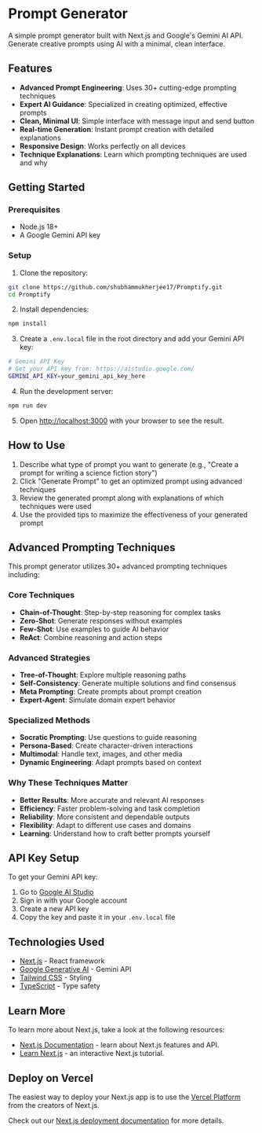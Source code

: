 # Prompt Generator

A simple prompt generator built with Next.js and Google's Gemini AI API. Generate creative prompts using AI with a minimal, clean interface.

## Features

- **Advanced Prompt Engineering**: Uses 30+ cutting-edge prompting techniques
- **Expert AI Guidance**: Specialized in creating optimized, effective prompts
- **Clean, Minimal UI**: Simple interface with message input and send button
- **Real-time Generation**: Instant prompt creation with detailed explanations
- **Responsive Design**: Works perfectly on all devices
- **Technique Explanations**: Learn which prompting techniques are used and why

## Getting Started

### Prerequisites

- Node.js 18+ 
- A Google Gemini API key

### Setup

1. Clone the repository:
```bash
git clone https://github.com/shubhammukherjee17/Promptify.git
cd Promptify
```

2. Install dependencies:
```bash
npm install
```

3. Create a `.env.local` file in the root directory and add your Gemini API key:
```bash
# Gemini API Key
# Get your API key from: https://aistudio.google.com/
GEMINI_API_KEY=your_gemini_api_key_here
```

4. Run the development server:
```bash
npm run dev
```

5. Open [http://localhost:3000](http://localhost:3000) with your browser to see the result.

## How to Use

1. Describe what type of prompt you want to generate (e.g., "Create a prompt for writing a science fiction story")
2. Click "Generate Prompt" to get an optimized prompt using advanced techniques
3. Review the generated prompt along with explanations of which techniques were used
4. Use the provided tips to maximize the effectiveness of your generated prompt

## Advanced Prompting Techniques

This prompt generator utilizes 30+ advanced prompting techniques including:

### Core Techniques
- **Chain-of-Thought**: Step-by-step reasoning for complex tasks
- **Zero-Shot**: Generate responses without examples
- **Few-Shot**: Use examples to guide AI behavior
- **ReAct**: Combine reasoning and action steps

### Advanced Strategies
- **Tree-of-Thought**: Explore multiple reasoning paths
- **Self-Consistency**: Generate multiple solutions and find consensus
- **Meta Prompting**: Create prompts about prompt creation
- **Expert-Agent**: Simulate domain expert behavior

### Specialized Methods
- **Socratic Prompting**: Use questions to guide reasoning
- **Persona-Based**: Create character-driven interactions
- **Multimodal**: Handle text, images, and other media
- **Dynamic Engineering**: Adapt prompts based on context

### Why These Techniques Matter
- **Better Results**: More accurate and relevant AI responses
- **Efficiency**: Faster problem-solving and task completion
- **Reliability**: More consistent and dependable outputs
- **Flexibility**: Adapt to different use cases and domains
- **Learning**: Understand how to craft better prompts yourself

## API Key Setup

To get your Gemini API key:

1. Go to [Google AI Studio](https://aistudio.google.com/app/apikey)
2. Sign in with your Google account
3. Create a new API key
4. Copy the key and paste it in your `.env.local` file

## Technologies Used

- [Next.js](https://nextjs.org/) - React framework
- [Google Generative AI](https://ai.google.dev/) - Gemini API
- [Tailwind CSS](https://tailwindcss.com/) - Styling
- [TypeScript](https://www.typescriptlang.org/) - Type safety

## Learn More

To learn more about Next.js, take a look at the following resources:

- [Next.js Documentation](https://nextjs.org/docs) - learn about Next.js features and API.
- [Learn Next.js](https://nextjs.org/learn) - an interactive Next.js tutorial.

## Deploy on Vercel

The easiest way to deploy your Next.js app is to use the [Vercel Platform](https://vercel.com/new?utm_medium=default-template&filter=next.js&utm_source=create-next-app&utm_campaign=create-next-app-readme) from the creators of Next.js.

Check out our [Next.js deployment documentation](https://nextjs.org/docs/app/building-your-application/deploying) for more details.
